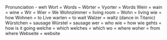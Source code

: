 Pronunciation - weh
Wort = Words ~
Wörter = Vyorter = Words
Wein = wain = wine +
Wir = Wier = We
Wohnzimmer = living room ~
Wohn = living
wie = how
Wohnen = to Live
warten = to wait
Walzer = waltz (dance in Titanic)
Würstchen = sausage
Würstel = sausage
wer = who
wie = how
wie gehts = how is it going
welche = which
welches = which
wo = where
woher = from where
Webseite = website



